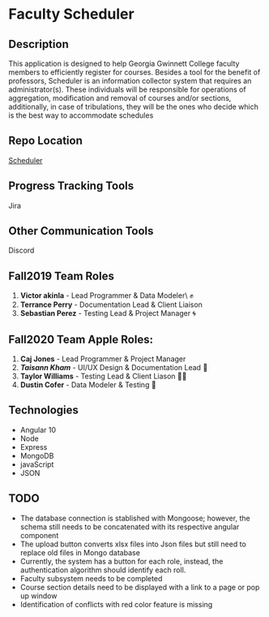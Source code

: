 Faculty Scheduler
=================

Description
-----------

This application is designed to help Georgia Gwinnett College faculty
members to efficiently register for courses. Besides a tool for the
benefit of professors, Scheduler is an information collector system that
requires an administrator(s). These individuals will be responsible for
operations of aggregation, modification and removal of courses and/or
sections, additionally, in case of tribulations, they will be the ones
who decide which is the best way to accommodate schedules

Repo Location
-------------

[Scheduler](https://github.com/GGC-SD/Scheduler-ThunderCats)

Progress Tracking Tools
-----------------------

Jira

Other Communication Tools
--------------------------

Discord

Fall2019 Team Roles
----------

1.  **Victor akinla** - Lead Programmer & Data Modeler\ :fist:
2.  **Terrance Perry** - Documentation Lead & Client Liaison
3.  **Sebastian Perez** - Testing Lead & Project Manager :cyclone:	

Fall2020 Team Apple Roles:
----------
1.  **Caj Jones** - Lead Programmer & Project Manager
2.  _**Taisann Kham**_ - UI/UX Design & Documentation Lead :page_facing_up:
3. **Taylor Williams** - Testing Lead & Client Liason :woman_technologist:
4. **Dustin Cofer** - Data Modeler & Testing :floppy_disk:

Technologies
------------

* Angular 10
* Node
* Express
* MongoDB
* javaScript 
* JSON

TODO
------------

* The database connection is stablished with Mongoose; however, the schema still needs to be concatenated with its respective angular component
* The upload button converts xlsx files into Json files but still need to replace old files in Mongo database 
* Currently, the system has a button for each role, instead, the authentication algorithm should identify each roll.
* Faculty subsystem needs to be completed
*  Course section details need to be displayed with a link to a page or pop up window
* Identification of conflicts with red color feature is missing
